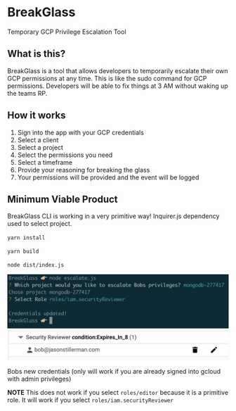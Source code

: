 # BreakGlass

Temporary GCP Privilege Escalation Tool

## What is this?

BreakGlass is a tool that allows developers to temporarily escalate their own GCP permissions at any time. This is like the sudo command for GCP permissions. Developers will be able to fix things at 3 AM without waking up the teams RP.

## How it works

1. Sign into the app with your GCP credentials
2. Select a client
3. Select a project
4. Select the permissions you need
5. Select a timeframe
6. Provide your reasoning for breaking the glass
7. Your permissions will be provided and the event will be logged

## Minimum Viable Product

BreakGlass CLI is working in a very primitive way! Inquirer.js dependency used to select project.

`yarn install`

`yarn build`

`node dist/index.js`

![CLI](./assets/breakglassCLI.png)
![New Role](./assets/newrole.png)

Bobs new credentials (only will work if you are already signed into gcloud with admin privileges)

**NOTE** This does not work if you select `roles/editor` because it is a primitive role. It will work if you select `roles/iam.securityReviewer`

